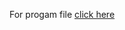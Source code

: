For progam file [click here](https://github.com/RhythmusByte/College-Notes/blob/8e04230171a9e27a6276cfc51847b64a0ee1f10b/Sem-6/Program-1/app/src/main/java/com/example/myapplication/MainActivity.java)
